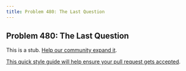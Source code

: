 ```yaml
---
title: Problem 480: The Last Question
---
```

## Problem 480: The Last Question

This is a stub. <a href='https://github.com/freecodecamp/guides/tree/master/src/pages/certifications/coding-interview-prep/project-euler/problem-480-the-last-question/index.md' target='_blank' rel='nofollow'>Help our community expand it</a>.

<a href='https://github.com/freecodecamp/guides/blob/master/README.md' target='_blank' rel='nofollow'>This quick style guide will help ensure your pull request gets accepted</a>.

<!-- The article goes here, in GitHub-flavored Markdown. Feel free to add YouTube videos, images, and CodePen/JSBin embeds  -->

